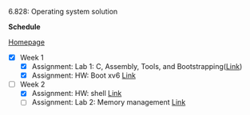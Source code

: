 6.828: Operating system solution

__Schedule__

[Homepage](https://pdos.csail.mit.edu/6.828/2018/schedule.html)

- [x] Week 1
  - [x] Assignment: Lab 1: C, Assembly, Tools, and Bootstrapping([Link](https://pdos.csail.mit.edu/6.828/2018/labs/lab1/))
  - [x] Assignment: HW: Boot xv6 [Link](https://pdos.csail.mit.edu/6.828/2018/homework/xv6-boot.html)
- [ ] Week 2
  - [x] Assignment: HW: shell [Link](https://pdos.csail.mit.edu/6.828/2018/homework/xv6-shell.html)
  - [ ] Assignment: Lab 2: Memory management [Link](https://pdos.csail.mit.edu/6.828/2018/labs/lab2/)
